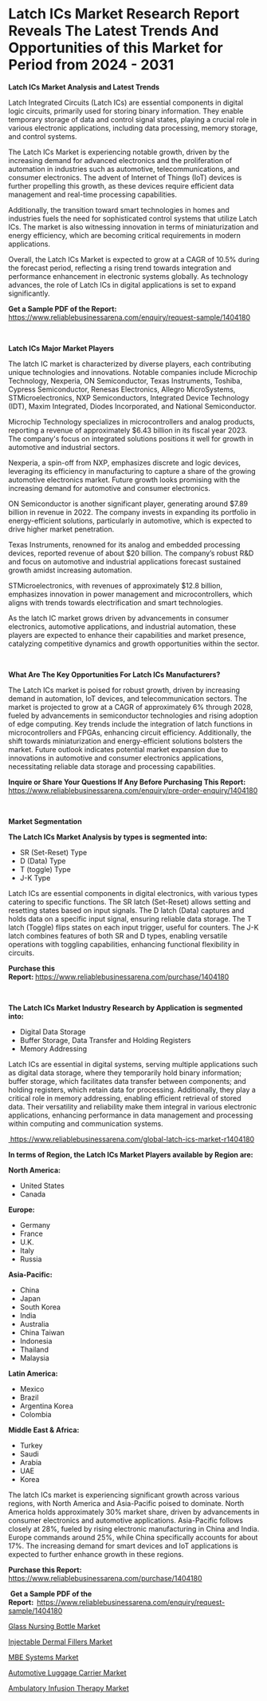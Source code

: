 <p><h1>Latch ICs Market Research Report Reveals The Latest Trends And Opportunities of this Market for Period from 2024 - 2031</h1></p><p><strong>Latch ICs Market Analysis and Latest Trends</strong></p>
<p><p>Latch Integrated Circuits (Latch ICs) are essential components in digital logic circuits, primarily used for storing binary information. They enable temporary storage of data and control signal states, playing a crucial role in various electronic applications, including data processing, memory storage, and control systems.</p><p>The Latch ICs Market is experiencing notable growth, driven by the increasing demand for advanced electronics and the proliferation of automation in industries such as automotive, telecommunications, and consumer electronics. The advent of Internet of Things (IoT) devices is further propelling this growth, as these devices require efficient data management and real-time processing capabilities.</p><p>Additionally, the transition toward smart technologies in homes and industries fuels the need for sophisticated control systems that utilize Latch ICs. The market is also witnessing innovation in terms of miniaturization and energy efficiency, which are becoming critical requirements in modern applications. </p><p>Overall, the Latch ICs Market is expected to grow at a CAGR of 10.5% during the forecast period, reflecting a rising trend towards integration and performance enhancement in electronic systems globally. As technology advances, the role of Latch ICs in digital applications is set to expand significantly.</p></p>
<p><strong>Get a Sample PDF of the Report:&nbsp;</strong> <a href="https://www.reliablebusinessarena.com/enquiry/request-sample/1404180?utm_campaign=1813&utm_medium=2&utm_source=Github&utm_content=ia&utm_term=23102024&utm_id=latch-ics">https://www.reliablebusinessarena.com/enquiry/request-sample/1404180</a></p>
<p>&nbsp;</p>
<p><strong>Latch ICs Major Market Players</strong></p>
<p><p>The latch IC market is characterized by diverse players, each contributing unique technologies and innovations. Notable companies include Microchip Technology, Nexperia, ON Semiconductor, Texas Instruments, Toshiba, Cypress Semiconductor, Renesas Electronics, Allegro MicroSystems, STMicroelectronics, NXP Semiconductors, Integrated Device Technology (IDT), Maxim Integrated, Diodes Incorporated, and National Semiconductor.</p><p>Microchip Technology specializes in microcontrollers and analog products, reporting a revenue of approximately $6.43 billion in its fiscal year 2023. The company's focus on integrated solutions positions it well for growth in automotive and industrial sectors.</p><p>Nexperia, a spin-off from NXP, emphasizes discrete and logic devices, leveraging its efficiency in manufacturing to capture a share of the growing automotive electronics market. Future growth looks promising with the increasing demand for automotive and consumer electronics.</p><p>ON Semiconductor is another significant player, generating around $7.89 billion in revenue in 2022. The company invests in expanding its portfolio in energy-efficient solutions, particularly in automotive, which is expected to drive higher market penetration.</p><p>Texas Instruments, renowned for its analog and embedded processing devices, reported revenue of about $20 billion. The company’s robust R&D and focus on automotive and industrial applications forecast sustained growth amidst increasing automation.</p><p>STMicroelectronics, with revenues of approximately $12.8 billion, emphasizes innovation in power management and microcontrollers, which aligns with trends towards electrification and smart technologies.</p><p>As the latch IC market grows driven by advancements in consumer electronics, automotive applications, and industrial automation, these players are expected to enhance their capabilities and market presence, catalyzing competitive dynamics and growth opportunities within the sector.</p></p>
<p>&nbsp;</p>
<p><strong>What Are The Key Opportunities For Latch ICs Manufacturers?</strong></p>
<p><p>The Latch ICs market is poised for robust growth, driven by increasing demand in automation, IoT devices, and telecommunication sectors. The market is projected to grow at a CAGR of approximately 6% through 2028, fueled by advancements in semiconductor technologies and rising adoption of edge computing. Key trends include the integration of latch functions in microcontrollers and FPGAs, enhancing circuit efficiency. Additionally, the shift towards miniaturization and energy-efficient solutions bolsters the market. Future outlook indicates potential market expansion due to innovations in automotive and consumer electronics applications, necessitating reliable data storage and processing capabilities.</p></p>
<p><strong>Inquire or Share Your Questions If Any Before Purchasing This Report:</strong> <a href="https://www.reliablebusinessarena.com/enquiry/pre-order-enquiry/1404180?utm_campaign=1813&utm_medium=2&utm_source=Github&utm_content=ia&utm_term=23102024&utm_id=latch-ics">https://www.reliablebusinessarena.com/enquiry/pre-order-enquiry/1404180</a></p>
<p>&nbsp;</p>
<p><strong>Market Segmentation</strong></p>
<p><strong>The Latch ICs Market Analysis by types is segmented into:</strong></p>
<p><ul><li>SR (Set-Reset) Type</li><li>D (Data) Type</li><li>T (toggle) Type</li><li>J-K Type</li></ul></p>
<p><p>Latch ICs are essential components in digital electronics, with various types catering to specific functions. The SR latch (Set-Reset) allows setting and resetting states based on input signals. The D latch (Data) captures and holds data on a specific input signal, ensuring reliable data storage. The T latch (Toggle) flips states on each input trigger, useful for counters. The J-K latch combines features of both SR and D types, enabling versatile operations with toggling capabilities, enhancing functional flexibility in circuits.</p></p>
<p><strong>Purchase this Report:&nbsp;</strong><a href="https://www.reliablebusinessarena.com/purchase/1404180?utm_campaign=1813&utm_medium=2&utm_source=Github&utm_content=ia&utm_term=23102024&utm_id=latch-ics">https://www.reliablebusinessarena.com/purchase/1404180</a></p>
<p>&nbsp;</p>
<p><strong>The Latch ICs Market Industry Research by Application is segmented into:</strong></p>
<p><ul><li>Digital Data Storage</li><li>Buffer Storage, Data Transfer and Holding Registers</li><li>Memory Addressing</li></ul></p>
<p><p>Latch ICs are essential in digital systems, serving multiple applications such as digital data storage, where they temporarily hold binary information; buffer storage, which facilitates data transfer between components; and holding registers, which retain data for processing. Additionally, they play a critical role in memory addressing, enabling efficient retrieval of stored data. Their versatility and reliability make them integral in various electronic applications, enhancing performance in data management and processing within computing and communication systems.</p></p>
<p><a href="https://www.reliablebusinessarena.com/global-latch-ics-market-r1404180?utm_campaign=1813&utm_medium=2&utm_source=Github&utm_content=ia&utm_term=23102024&utm_id=latch-ics">&nbsp;https://www.reliablebusinessarena.com/global-latch-ics-market-r1404180</a></p>
<p><strong>In terms of Region, the Latch ICs Market Players available by Region are:</strong></p>
<p>
    <p> <strong> North America: </strong>
        <ul>
            <li>United States</li>
            <li>Canada</li>
        </ul>
        </p> 
    <p> <strong> Europe: </strong>
        <ul>
            <li>Germany</li>
            <li>France</li>
            <li>U.K.</li>
            <li>Italy</li>
            <li>Russia</li>
        </ul>
        </p> 
    <p> <strong> Asia-Pacific: </strong>
        <ul>
            <li>China</li>
            <li>Japan</li>
            <li>South Korea</li>
            <li>India</li>
            <li>Australia</li>
            <li>China Taiwan</li>
            <li>Indonesia</li>
            <li>Thailand</li>
            <li>Malaysia</li>
        </ul>
        </p> 
    <p> <strong> Latin America: </strong>
        <ul>
            <li>Mexico</li>
            <li>Brazil</li>
            <li>Argentina Korea</li>
            <li>Colombia</li>
        </ul>
        </p> 
    <p> <strong> Middle East & Africa: </strong>
        <ul>
            <li>Turkey</li>
            <li>Saudi</li>
            <li>Arabia</li>
            <li>UAE</li>
            <li>Korea</li>
        </ul>
    </p>
    </p>
<p><p>The latch ICs market is experiencing significant growth across various regions, with North America and Asia-Pacific poised to dominate. North America holds approximately 30% market share, driven by advancements in consumer electronics and automotive applications. Asia-Pacific follows closely at 28%, fueled by rising electronic manufacturing in China and India. Europe commands around 25%, while China specifically accounts for about 17%. The increasing demand for smart devices and IoT applications is expected to further enhance growth in these regions.</p></p>
<p><strong>Purchase this Report: </strong><a href="https://www.reliablebusinessarena.com/purchase/1404180?utm_campaign=1813&utm_medium=2&utm_source=Github&utm_content=ia&utm_term=23102024&utm_id=latch-ics">https://www.reliablebusinessarena.com/purchase/1404180</a></p>
<p>&nbsp;<strong>Get a Sample PDF of the Report:&nbsp;&nbsp;</strong><a href="https://www.reliablebusinessarena.com/enquiry/request-sample/1404180?utm_campaign=1813&utm_medium=2&utm_source=Github&utm_content=ia&utm_term=23102024&utm_id=latch-ics">https://www.reliablebusinessarena.com/enquiry/request-sample/1404180</a></p>
<p><strong></strong></p>
<p><p><a href="https://www.linkedin.com/pulse/glass-nursing-bottle-market-segmentation-geographical-6a5hc?utm_campaign=1813&utm_medium=2&utm_source=Github&utm_content=ia&utm_term=23102024&utm_id=latch-ics">Glass Nursing Bottle Market</a></p><p><a href="https://www.linkedin.com/pulse/strategic-roadmap-global-injectable-dermal-fillers-market-6rzrc?utm_campaign=1813&utm_medium=2&utm_source=Github&utm_content=ia&utm_term=23102024&utm_id=latch-ics">Injectable Dermal Fillers Market</a></p><p><a href="https://issuu.com/reportprime-2/docs/mbe-systems-market-size-2030.pptx_132f0738de8d7e?utm_campaign=1813&utm_medium=2&utm_source=Github&utm_content=ia&utm_term=23102024&utm_id=latch-ics">MBE Systems Market</a></p><p><a href="https://www.linkedin.com/pulse/global-automotive-luggage-carrier-market-trends-innovations-xlszc?utm_campaign=1813&utm_medium=2&utm_source=Github&utm_content=ia&utm_term=23102024&utm_id=latch-ics">Automotive Luggage Carrier Market</a></p><p><a href="https://www.linkedin.com/pulse/ambulatory-infusion-therapy-industry-analysis-report-market-qkzkc?utm_campaign=1813&utm_medium=2&utm_source=Github&utm_content=ia&utm_term=23102024&utm_id=latch-ics">Ambulatory Infusion Therapy Market</a></p></p>